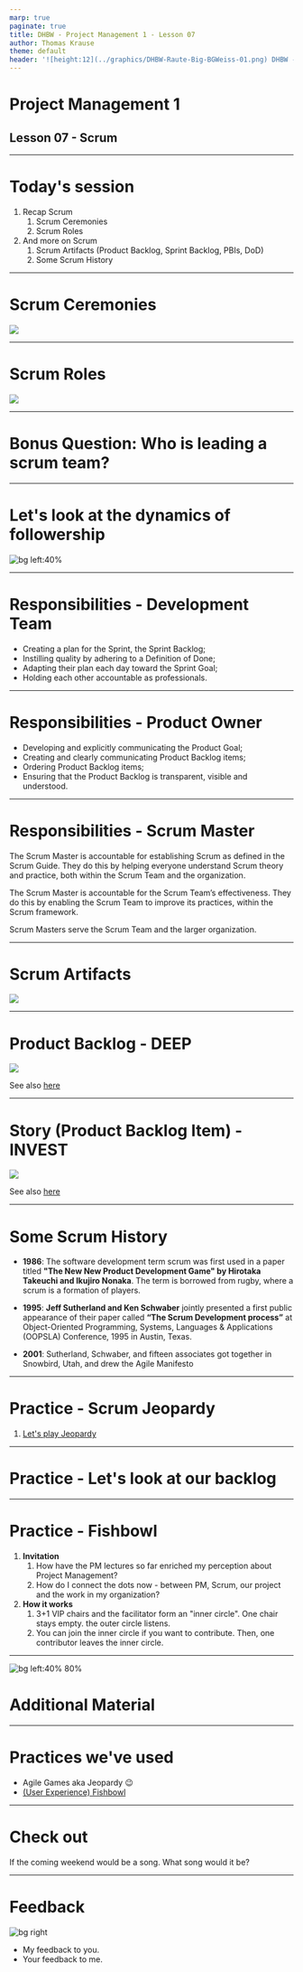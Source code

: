 ```yaml
---
marp: true
paginate: true
title: DHBW - Project Management 1 - Lesson 07
author: Thomas Krause
theme: default
header: '![height:12](../graphics/DHBW-Raute-Big-BGWeiss-01.png) DHBW - Project Management 1 - Lesson 07'
---
```

<!-- markdownlint-disable MD025 MD045 MD012 MD024 MD026 -->

# Project Management 1

## Lesson 07 - Scrum

---

# Today's session

1. Recap Scrum
   1. Scrum Ceremonies
   2. Scrum Roles
2. And more on Scrum
   1. Scrum Artifacts (Product Backlog, Sprint Backlog, PBIs, DoD)
   2. Some Scrum History

---

# Scrum Ceremonies

![](../lesson%20105%20-%20review%20retro/graphics/scrum%20-%20sprint%20rituals.drawio.svg)

---

# Scrum Roles

![](../lesson%20106%20-%20planning/graphics/scrumroles.drawio.svg)

---

# Bonus Question: Who is leading a scrum team?

---

# Let's look at the dynamics of followership

![bg left:40%](./graphics/scrum-lead-and-follow.svg)

---

# Responsibilities - Development Team

* Creating a plan for the Sprint, the Sprint Backlog;
* Instilling quality by adhering to a Definition of Done;
* Adapting their plan each day toward the Sprint Goal;
* Holding each other accountable as professionals.

<!-- _footer: Source: [Scrum Guide](https://scrumguides.org/scrum-guide.html#developers) -->

---

# Responsibilities - Product Owner

* Developing and explicitly communicating the Product Goal;
* Creating and clearly communicating Product Backlog items;
* Ordering Product Backlog items;
* Ensuring that the Product Backlog is transparent, visible and understood.

<!-- _footer: Source: [Scrum Guide](https://scrumguides.org/scrum-guide.html#product-owner) -->

---

# Responsibilities - Scrum Master

The Scrum Master is accountable for establishing Scrum as defined in the Scrum Guide. They do this by helping everyone understand Scrum theory and practice, both within the Scrum Team and the organization.

The Scrum Master is accountable for the Scrum Team’s effectiveness. They do this by enabling the Scrum Team to improve its practices, within the Scrum framework.

Scrum Masters serve the Scrum Team and the larger organization.

<!-- _footer: Source: [Scrum Guide](https://scrumguides.org/scrum-guide.html#scrum-master) -->

---

# Scrum Artifacts

![](graphics/scrum-artifacts.drawio.svg)

---

# Product Backlog - DEEP

![](graphics/productbacklog-deep.drawio.svg)

See also [here](https://www.visual-paradigm.com/scrum/what-is-deep-in-agile-product-backlog/)

---

# Story (Product Backlog Item) - INVEST

![](graphics/userstory-invest.drawio.svg)

See also [here](https://www.linkedin.com/pulse/what-scrum-invest-criteria-ryan-hart-mba/)

---

# Some Scrum History

* **1986**: The software development term scrum was first used in a paper titled **"The New New Product Development Game" by Hirotaka Takeuchi and Ikujiro Nonaka**. The term is borrowed from rugby, where a scrum is a formation of players.

* **1995**: **Jeff Sutherland and Ken Schwaber** jointly presented a first public appearance of their paper called **“The Scrum Development process”** at Object-Oriented Programming, Systems, Languages & Applications (OOPSLA) Conference, 1995 in Austin, Texas.

* **2001**: Sutherland, Schwaber, and fifteen associates got together in Snowbird, Utah, and drew the Agile Manifesto

---
<!-- _backgroundColor: lightblue -->

# Practice - Scrum Jeopardy

1. [Let's play Jeopardy](https://jeopardylabs.com/play/agile-scrum)

---
<!-- _backgroundColor: lightblue -->

# Practice - Let's look at our backlog

---
<!-- _backgroundColor: lightblue -->

# Practice - Fishbowl

1. **Invitation**
   1. How have the PM lectures so far enriched my perception about Project Management?
   2. How do I connect the dots now - between PM, Scrum, our project and the work in my organization?
2. **How it works**
   1. 3+1 VIP chairs and the facilitator form an "inner circle". One chair stays empty. the outer circle listens.
   2. You can join the inner circle if you want to contribute. Then, one contributor leaves the inner circle.

---

<!-- _backgroundColor: LightPink -->
![bg left:40% 80%](../graphics/noun-material-2183336.svg)

# Additional Material


---
<!-- _backgroundColor:  LightGreen -->
# Practices we've used

* Agile Games aka Jeopardy 😉
* [(User Experience) Fishbowl](https://www.liberatingstructures.com/18-users-experience-fishbowl/)

---

<!-- _backgroundColor: lightblue -->
# Check out

If the coming weekend would be a song. What song would it be?

---
<!-- _backgroundColor: lightblue -->

# Feedback

![bg right](../graphics/noun-feedback-4502385.svg)

* My feedback to you.
* Your feedback to me.

